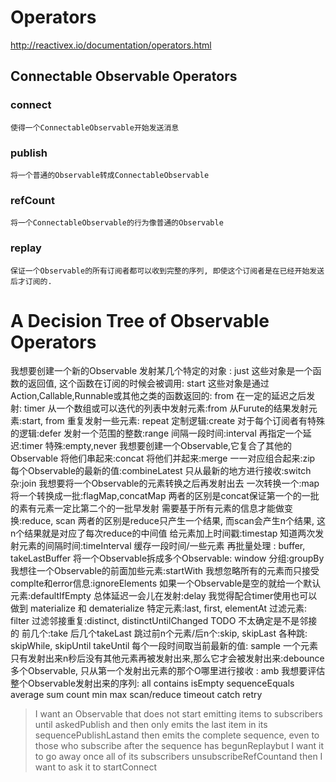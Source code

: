 
# Operators #
http://reactivex.io/documentation/operators.html
## Connectable Observable Operators ##
### connect ###
	使得一个ConnectableObservable开始发送消息
### publish ###
	将一个普通的Observable转成ConnectableObservable
### refCount ###
	将一个ConnectableObservable的行为像普通的Observable
### replay ###
	保证一个Observable的所有订阅者都可以收到完整的序列, 即使这个订阅者是在已经开始发送后才订阅的.
	
	
# A Decision Tree of Observable Operators #
我想要创建一个新的Observable
	发射某几个特定的对象 : just
		这些对象是一个函数的返回值, 这个函数在订阅的时候会被调用: start
		这些对象是通过Action,Callable,Runnable或其他之类的函数返回的: from
		在一定的延迟之后发射: timer
	从一个数组或可以迭代的列表中发射元素:from
	从Furute<T>的结果发射元素:start, from
	重复发射一些元素: repeat
	定制逻辑:create
	对于每个订阅者有特殊的逻辑:defer
	发射一个范围的整数:range
		间隔一段时间:interval
			再指定一个延迟:timer
	特殊:empty,never
我想要创建一个Observable,它复合了其他的Observable
	将他们串起来:concat
	将他们并起来:merge
	一一对应组合起来:zip
	每个Observable的最新的值:combineLatest
	只从最新的地方进行接收:switch
	杂:join
我想要将一个Observable的元素转换之后再发射出去
	一次转换一个:map
	将一个转换成一批:flagMap,concatMap 两者的区别是concat保证第一个的一批的素有元素一定比第二个的一批早发射
	需要基于所有元素的信息才能做变换:reduce, scan 两者的区别是reduce只产生一个结果, 而scan会产生n个结果, 这n个结果就是对应了每次reduce的中间值
	给元素加上时间戳:timestap
	知道两次发射元素的间隔时间:timeInterval
缓存一段时间/一些元素 再批量处理 : buffer, takeLastBuffer
将一个Observable拆成多个Observable: window
	分组:groupBy
我想往一个Observable的前面加些元素:startWith
我想忽略所有的元素而只接受complte和error信息:ignoreElements
如果一个Observable是空的就给一个默认元素:defaultIfEmpty
总体延迟一会儿在发射:delay
	我觉得配合timer使用也可以做到
materialize 和 dematerialize
特定元素:last, first, elementAt
过滤元素: filter
	过滤邻接重复:distinct, distinctUntilChanged TODO 不太确定是不是邻接的
前几个:take
后几个takeLast
跳过前n个元素/后n个:skip, skipLast
各种跳: skipWhile, skipUntil
takeUntil
每个一段时间取当前最新的值: sample
一个元素只有发射出来n秒后没有其他元素再被发射出来,那么它才会被发射出来:debounce
多个Observable, 只从第一个发射出元素的那个O哪里进行接收 : amb
我想要评估整个Observable发射出来的序列:
	all
	contains
	isEmpty
	sequenceEquals
	average sum count min max scan/reduce
timeout catch retry
	
> I want an Observable that does not start emitting items to subscribers until askedPublish
and then only emits the last item in its sequencePublishLastand then emits the complete sequence, even to those who subscribe after the sequence has begunReplaybut I want it to go away once all of its subscribers unsubscribeRefCountand then I want to ask it to startConnect
		